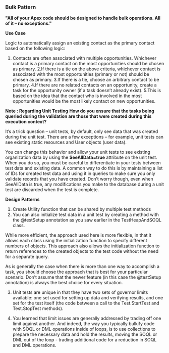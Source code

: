 ### Bulk Pattern

**"All of your Apex code should be designed to handle bulk operations. All of it – no exceptions."**


**Use Case**

Logic to automatically assign an existing contact as the primary contact based on the following logic: 

1. Contacts are often associated with multiple opportunities. Whichever contact is a primary contact on the most opportunities should be chosen as primary.
2.If there is a tie on the above criteria, whichever contact is associated with the most opportunities (primary or not) should be chosen as primary.
3.If there is a tie, choose an arbitrary contact to be primary.
4.If there are no related contacts on an opportunity, create a task for the opportunity owner (if a task doesn’t already exist).
5.This is based on the idea that the contact who is involved in the most opportunities would be the most likely contact on new opportunities.


**Note : Regarding Unit Testing**
**How do you ensure that the tasks being queried during the validation are those that were created during this execution context?**

It’s a trick question – unit tests, by default, only see data that was created during the unit test. There are a few exceptions – for example, unit tests can see existing static resources and User objects (user data). 

You can change this behavior and allow your unit tests to see existing organization data by using the **SeeAllData=true** attribute on the unit test. When you do so, you must be careful to differentiate in your tests between test data and existing data. A common way to do this is by maintaining a list of IDs for created test data and using it in queries to make sure you only validate records that you have created. Don’t worry though, even when SeeAllData is true, any modifications you make to the database during a unit test are discarded when the test is complete.


**Design Patterns**
1. Create Utility function that can be shared by multiple test methods
2. You can also initialize test data in a unit test by creating a method with the @testSetup annotation as you saw earlier in the TestHeapAndSOQL class. 

While more efficient, the approach used here is more flexible, in that it allows each class using the initialization function to specify different numbers of objects. This approach also allows the initialization function to return references to the created objects to the test code without the need for a separate query. 

As is generally the case when there is more than one way to accomplish a task, you should choose the approach that is best for your particular scenario. Don’t assume that the newer feature (in this case the @testSetup annotation) is always the best choice for every situation. 

3. Unit tests are unique in that they have two sets of governor limits available: one set used for setting up data and verifying results, and one set for the test itself (the code between a call to the Test.StartTest and Test.StopTest methods).

4. You learned that limit issues are generally addressed by trading off one limit against another. And indeed, the way you typically bulkify code with SOQL or DML operations inside of loops, is to use collections to prepare the necessary data and hold the results, moving the SOQL or DML out of the loop - trading additional code for a reduction in SOQL and DML operations.
  
 